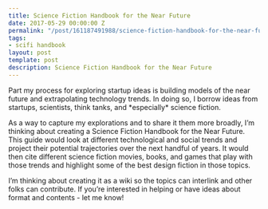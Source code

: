 ```yaml
---
title: Science Fiction Handbook for the Near Future
date: 2017-05-29 00:00:00 Z
permalink: "/post/161187491988/science-fiction-handbook-for-the-near-future"
tags:
- scifi handbook
layout: post
template: post
description: Science Fiction Handbook for the Near Future
---
```


<p>Part my process for exploring startup ideas is building models of the near future and extrapolating technology trends. In doing so, I borrow ideas from startups, scientists, think tanks, and *especially* science fiction.<br></p><p>As a way to capture my explorations and to share it them more broadly, I’m thinking about creating a Science Fiction Handbook for the Near Future. This guide would look at different technological and social trends and project their potential trajectories over the next handful of years. It would then cite different science fiction movies, books, and games that play with those trends and highlight some of the best design fiction in those topics.</p><p>I’m thinking about creating it as a wiki so the topics can interlink and other folks can contribute. If you’re interested in helping or have ideas about format and contents - let me know!</p>